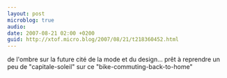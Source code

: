 ```yaml
---
layout: post
microblog: true
audio: 
date: 2007-08-21 02:00 +0200
guid: http://xtof.micro.blog/2007/08/21/t218360452.html
---
```

de l'ombre sur la future cité de la mode et du design... prêt à reprendre un peu de "capitale-soleil" sur ce "bike-commuting-back-to-home"
